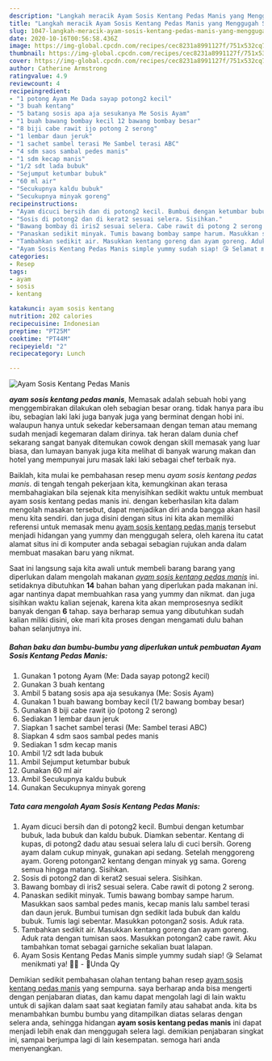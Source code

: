 ```yaml
---
description: "Langkah meracik Ayam Sosis Kentang Pedas Manis yang Menggugah Selera"
title: "Langkah meracik Ayam Sosis Kentang Pedas Manis yang Menggugah Selera"
slug: 1047-langkah-meracik-ayam-sosis-kentang-pedas-manis-yang-menggugah-selera
date: 2020-10-16T00:56:58.436Z
image: https://img-global.cpcdn.com/recipes/cec8231a8991127f/751x532cq70/ayam-sosis-kentang-pedas-manis-foto-resep-utama.jpg
thumbnail: https://img-global.cpcdn.com/recipes/cec8231a8991127f/751x532cq70/ayam-sosis-kentang-pedas-manis-foto-resep-utama.jpg
cover: https://img-global.cpcdn.com/recipes/cec8231a8991127f/751x532cq70/ayam-sosis-kentang-pedas-manis-foto-resep-utama.jpg
author: Catherine Armstrong
ratingvalue: 4.9
reviewcount: 4
recipeingredient:
- "1 potong Ayam Me Dada sayap potong2 kecil"
- "3 buah kentang"
- "5 batang sosis apa aja sesukanya Me Sosis Ayam"
- "1 buah bawang bombay kecil 12 bawang bombay besar"
- "8 biji cabe rawit ijo potong 2 serong"
- "1 lembar daun jeruk"
- "1 sachet sambel terasi Me Sambel terasi ABC"
- "4 sdm saos sambal pedes manis"
- "1 sdm kecap manis"
- "1/2 sdt lada bubuk"
- "Sejumput ketumbar bubuk"
- "60 ml air"
- "Secukupnya kaldu bubuk"
- "Secukupnya minyak goreng"
recipeinstructions:
- "Ayam dicuci bersih dan di potong2 kecil. Bumbui dengan ketumbar bubuk, lada bubuk dan kaldu bubuk. Diamkan sebentar. Kentang di kupas, di potong2 dadu atau sesuai selera lalu di cuci bersih. Goreng ayam dalam cukup minyak, gunakan api sedang. Setelah menggoreng ayam. Goreng potongan2 kentang dengan minyak yg sama. Goreng semua hingga matang. Sisihkan."
- "Sosis di potong2 dan di kerat2 sesuai selera. Sisihkan."
- "Bawang bombay di iris2 sesuai selera. Cabe rawit di potong 2 serong."
- "Panaskan sedikit minyak. Tumis bawang bombay sampe harum. Masukkan saos sambal pedes manis, kecap manis lalu sambel terasi dan daun jeruk. Bumbui tumisan dgn sedikit lada bubuk dan kaldu bubuk. Tumis lagi sebentar. Masukkan potongan2 sosis. Aduk rata."
- "Tambahkan sedikit air. Masukkan kentang goreng dan ayam goreng. Aduk rata dengan tumisan saos. Masukkan potongan2 cabe rawit. Aku tambahkan tomat sebagai garniche sekalian buat lalapan."
- "Ayam Sosis Kentang Pedas Manis simple yummy sudah siap! 😘 Selamat menikmati ya! 🤗🍲 - 🌻Unda Qy"
categories:
- Resep
tags:
- ayam
- sosis
- kentang

katakunci: ayam sosis kentang 
nutrition: 202 calories
recipecuisine: Indonesian
preptime: "PT25M"
cooktime: "PT44M"
recipeyield: "2"
recipecategory: Lunch

---
```



![Ayam Sosis Kentang Pedas Manis](https://img-global.cpcdn.com/recipes/cec8231a8991127f/751x532cq70/ayam-sosis-kentang-pedas-manis-foto-resep-utama.jpg)

<b><i>ayam sosis kentang pedas manis</i></b>, Memasak adalah sebuah hobi yang menggembirakan dilakukan oleh sebagian besar orang. tidak hanya para ibu ibu, sebagian laki laki juga banyak juga yang berminat dengan hobi ini. walaupun hanya untuk sekedar kebersamaan dengan teman atau memang sudah menjadi kegemaran dalam dirinya. tak heran dalam dunia chef sekarang sangat banyak ditemukan cowok dengan skill memasak yang luar biasa, dan lumayan banyak juga kita melihat di banyak warung makan dan hotel yang mempunyai juru masak laki laki sebagai chef terbaik nya.



Baiklah, kita mulai ke pembahasan resep menu <i>ayam sosis kentang pedas manis</i>. di tengah tengah pekerjaan kita, kemungkinan akan terasa membahagiakan bila sejenak kita menyisihkan sedikit waktu untuk membuat ayam sosis kentang pedas manis ini. dengan keberhasilan kita dalam mengolah masakan tersebut, dapat menjadikan diri anda bangga akan hasil menu kita sendiri. dan juga disini dengan situs ini kita akan memiliki referensi untuk memasak menu <u>ayam sosis kentang pedas manis</u> tersebut menjadi hidangan yang yummy dan menggugah selera, oleh karena itu catat alamat situs ini di komputer anda sebagai sebagian rujukan anda dalam membuat masakan baru yang nikmat.


Saat ini langsung saja kita awali untuk membeli barang barang yang diperlukan dalam mengolah makanan <u><i>ayam sosis kentang pedas manis</i></u> ini. setidaknya dibutuhkan <b>14</b> bahan bahan yang diperlukan pada makanan ini. agar nantinya dapat membuahkan rasa yang yummy dan nikmat. dan juga sisihkan waktu kalian sejenak, karena kita akan memprosesnya sedikit banyak dengan <b>6</b> tahap. saya berharap semua yang dibutuhkan sudah kalian miliki disini, oke mari kita proses dengan mengamati dulu bahan bahan selanjutnya ini.

<!--inarticleads1-->

##### Bahan baku dan bumbu-bumbu yang diperlukan untuk pembuatan Ayam Sosis Kentang Pedas Manis:

1. Gunakan 1 potong Ayam (Me: Dada sayap potong2 kecil)
1. Gunakan 3 buah kentang
1. Ambil 5 batang sosis apa aja sesukanya (Me: Sosis Ayam)
1. Gunakan 1 buah bawang bombay kecil (1/2 bawang bombay besar)
1. Gunakan 8 biji cabe rawit ijo (potong 2 serong)
1. Sediakan 1 lembar daun jeruk
1. Siapkan 1 sachet sambel terasi (Me: Sambel terasi ABC)
1. Siapkan 4 sdm saos sambal pedes manis
1. Sediakan 1 sdm kecap manis
1. Ambil 1/2 sdt lada bubuk
1. Ambil Sejumput ketumbar bubuk
1. Gunakan 60 ml air
1. Ambil Secukupnya kaldu bubuk
1. Gunakan Secukupnya minyak goreng




<!--inarticleads2-->

##### Tata cara mengolah Ayam Sosis Kentang Pedas Manis:

1. Ayam dicuci bersih dan di potong2 kecil. Bumbui dengan ketumbar bubuk, lada bubuk dan kaldu bubuk. Diamkan sebentar. Kentang di kupas, di potong2 dadu atau sesuai selera lalu di cuci bersih. Goreng ayam dalam cukup minyak, gunakan api sedang. Setelah menggoreng ayam. Goreng potongan2 kentang dengan minyak yg sama. Goreng semua hingga matang. Sisihkan.
1. Sosis di potong2 dan di kerat2 sesuai selera. Sisihkan.
1. Bawang bombay di iris2 sesuai selera. Cabe rawit di potong 2 serong.
1. Panaskan sedikit minyak. Tumis bawang bombay sampe harum. Masukkan saos sambal pedes manis, kecap manis lalu sambel terasi dan daun jeruk. Bumbui tumisan dgn sedikit lada bubuk dan kaldu bubuk. Tumis lagi sebentar. Masukkan potongan2 sosis. Aduk rata.
1. Tambahkan sedikit air. Masukkan kentang goreng dan ayam goreng. Aduk rata dengan tumisan saos. Masukkan potongan2 cabe rawit. Aku tambahkan tomat sebagai garniche sekalian buat lalapan.
1. Ayam Sosis Kentang Pedas Manis simple yummy sudah siap! 😘 Selamat menikmati ya! 🤗🍲 - 🌻Unda Qy




Demikian sedikit pembahasan olahan tentang bahan resep <u>ayam sosis kentang pedas manis</u> yang sempurna. saya berharap anda bisa mengerti dengan penjabaran diatas, dan kamu dapat mengolah lagi di lain waktu untuk di sajikan dalam saat saat kegiatan family atau sahabat anda. kita bs menambahkan bumbu bumbu yang ditampilkan diatas selaras dengan selera anda, sehingga hidangan <b>ayam sosis kentang pedas manis</b> ini dapat menjadi lebih enak dan menggugah selera lagi. demikian penjabaran singkat ini, sampai berjumpa lagi di lain kesempatan. semoga hari anda menyenangkan.
